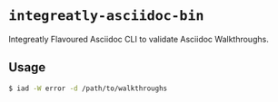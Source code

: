 # `integreatly-asciidoc-bin`

Integreatly Flavoured Asciidoc CLI to validate Asciidoc Walkthroughs. 

## Usage

```sh
$ iad -W error -d /path/to/walkthroughs
```
